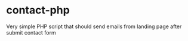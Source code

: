 # contact-php
Very simple PHP script that should send emails from landing page after submit contact form
